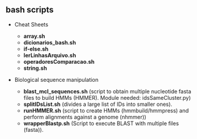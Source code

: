 ## bash scripts

- Cheat Sheets
  - __array.sh__
  - __dicionarios_bash.sh__
  - __if-else.sh__
  - __lerLinhasArquivo.sh__
  - __operadoresComparacao.sh__
  - __string.sh__

- Biological sequence manipulation
  - __blast_mcl_sequences.sh__ (script to obtain multiple nucleotide fasta files to build HMMs (HMMER). Module needed: idsSameCluster.py)
  - __splitIDsList.sh__ (divides a large list of IDs into smaller ones).
  - __runHMMER.sh__ (script to create HMMs (hmmbuild/hmmpress) and perform alignments against a genome (nhmmer))
  - __wrapperBlastp.sh__ (Script to execute BLAST with multiple files (fasta)).
